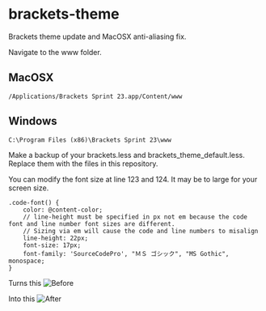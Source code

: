 brackets-theme
============================

Brackets theme update and MacOSX anti-aliasing fix.

Navigate to the www folder.

MacOSX
---

`/Applications/Brackets Sprint 23.app/Content/www`


Windows
---

`C:\Program Files (x86)\Brackets Sprint 23\www`

Make a backup of your brackets.less and brackets_theme_default.less.  Replace them with the files in this repository.

You can modify the font size at line 123 and 124.  It may be to large for your screen size.

```less
.code-font() {
    color: @content-color;
    // line-height must be specified in px not em because the code font and line number font sizes are different.
    // Sizing via em will cause the code and line numbers to misalign
    line-height: 22px;
    font-size: 17px;
    font-family: 'SourceCodePro', "ＭＳ ゴシック", "MS Gothic", monospace;
}
```	

Turns this
![Before](https://raw.github.com/drewhjava/brackets-theme-update/master/img/before.png)


Into this
![After](https://raw.github.com/drewhjava/brackets-theme-update/master/img/after.png)

